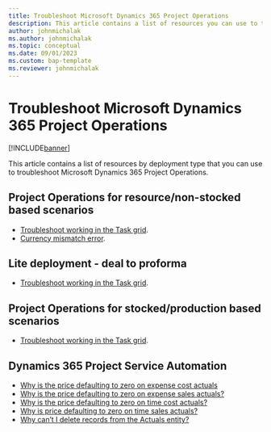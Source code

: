 ```yaml
---
title: Troubleshoot Microsoft Dynamics 365 Project Operations
description: This article contains a list of resources you can use to troubleshoot Microsoft Dynamics 365 Project Operations.
author: johnmichalak
ms.author: johnmichalak
ms.topic: conceptual
ms.date: 09/01/2023
ms.custom: bap-template
ms.reviewer: johnmichalak
---
```


# Troubleshoot Microsoft Dynamics 365 Project Operations

[!INCLUDE[banner](../includes/banner.md)]

This article contains a list of resources by deployment type that you can use to troubleshoot Microsoft Dynamics 365 Project Operations. 

## Project Operations for resource/non-stocked based scenarios

- [Troubleshoot working in the Task grid](../project-management/projectplanninguifaq.md).
- [Currency mismatch error](project-sales-process/currency-mismatch-error.md).

## Lite deployment - deal to proforma

- [Troubleshoot working in the Task grid](../project-management/projectplanninguifaq.md).


## Project Operations for stocked/production based scenarios

- [Troubleshoot working in the Task grid](../project-management/projectplanninguifaq.md).

## Dynamics 365 Project Service Automation

- [Why is the price defaulting to zero on expense cost actuals](../psa/faq-zero-price-expense-cost-actuals.md)
- [Why is the price defaulting to zero on expense sales actuals?](../psa/faq-zero-price-expense-sales-actuals.md)
- [Why is the price defaulting to zero on time cost actuals?](../psa/faq-zero-price-time-cost-actuals.md)
- [Why is price defaulting to zero on time sales actuals?](../psa/faq-zero-price-time-sales-actuals.md)
- [Why can’t I delete records from the Actuals entity?](../psa/faq-deleting-actuals.md)

